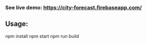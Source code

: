 ### See live demo: https://city-forecast.firebaseapp.com/

## Usage:
npm install
npm start
npm run build